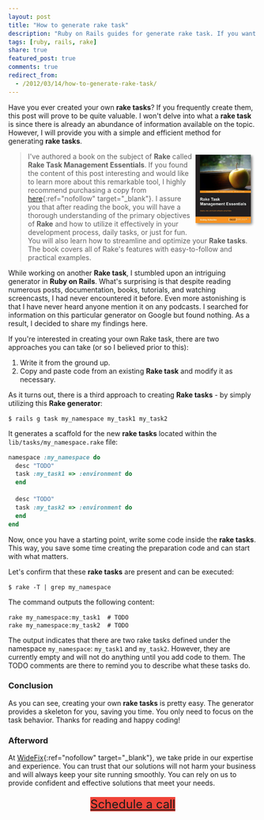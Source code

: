 ```yaml
---
layout: post
title: "How to generate rake task"
description: "Ruby on Rails guides for generate rake task. If you want to write new rake task you can use rails generate task generator. It is Ruby On Rails generator which generates scaffold for the rake task"
tags: [ruby, rails, rake]
share: true
featured_post: true
comments: true
redirect_from:
  - /2012/03/14/how-to-generate-rake-task/
---
```



Have you ever created your own __rake tasks__? If you frequently create them, this post will prove to be quite valuable. I won't delve into what a __rake task__ is since there is already an abundance of information available on the topic. However, I will provide you with a simple and efficient method for generating __rake tasks__.


<a onclick="_gaq.push(['_trackEvent', 'Reference', 'Packt', '#rake-task-management-essentials']);" href="https://www.packtpub.com/product/rake-task-management-essentials/9781783280773?_ga=2.19088061.400786981.1668522155-1689462152.1668522155" target="_blank" ref="nofollow">
  <img src="/images/rake_book.jpg" alt="Rake Task Management Essentials" align="right" vspace="5" hspace="5" width="120"/>
</a>

> I've authored a book on the subject of **Rake** called **Rake Task Management Essentials**. If you found the content of this post interesting and would like to learn more about this remarkable tool, I highly recommend purchasing a copy from [here](https://www.packtpub.com/product/rake-task-management-essentials/9781783280773?_ga=2.19088061.400786981.1668522155-1689462152.1668522155){:ref="nofollow" target="_blank"}. I assure you that after reading the book, you will have a thorough understanding of the primary objectives of **Rake** and how to utilize it effectively in your development process, daily tasks, or just for fun. You will also learn how to streamline and optimize your __Rake tasks__. The book covers all of Rake's features with easy-to-follow and practical examples.

While working on another __Rake task__, I stumbled upon an intriguing generator in __Ruby on Rails__. What's surprising is that despite reading numerous posts, documentation, books, tutorials, and watching screencasts, I had never encountered it before. Even more astonishing is that I have never heard anyone mention it on any podcasts. I searched for information on this particular generator on Google but found nothing. As a result, I decided to share my findings here.

If you're interested in creating your own Rake task, there are two approaches you can take (or so I believed prior to this):

1. Write it from the ground up.
2. Copy and paste code from an existing __Rake task__ and modify it as necessary.

As it turns out, there is a third approach to creating __Rake tasks__ - by simply utilizing this __Rake generator__:

```shell
$ rails g task my_namespace my_task1 my_task2
```

It generates a scaffold for the new __rake tasks__ located within the `lib/tasks/my_namespace.rake` file:

```ruby
namespace :my_namespace do
  desc "TODO"
  task :my_task1 => :environment do
  end

  desc "TODO"
  task :my_task2 => :environment do
  end
end
```

Now, once you have a starting point, write some code inside the __rake tasks__. This way, you save some time creating the preparation code and can start with what matters.

Let's confirm that these __rake tasks__ are present and can be executed:

```shell
$ rake -T | grep my_namespace
```

The command outputs the following content:

```shell
rake my_namespace:my_task1  # TODO
rake my_namespace:my_task2  # TODO
```

The output indicates that there are two rake tasks defined under the namespace `my_namespace`: `my_task1` and `my_task2`. However, they are currently empty and will not do anything until you add code to them. The TODO comments are there to remind you to describe what these tasks do.

### Conclusion

As you can see, creating your own __rake tasks__ is pretty easy. The generator provides a skeleton for you, saving you time. You only need to focus on the task behavior. Thanks for reading and happy coding!

### Afterword

At [WideFix](https://widefix.com){:ref="nofollow" target="_blank"}, we take pride in our expertise and experience. You can trust that our solutions will not harm your business and will always keep your site running smoothly. You can rely on us to provide confident and effective solutions that meet your needs.

<div style="display: flex;align-items:center;justify-content: center;margin-top: 20px;">
  <a class="btn" style="background-color: #f04338; cursor: pointer;font-size: 24px;" target="_blank" rel="nofollow" href="https://calendly.com/andrei-kaleshka/30min">Schedule a call</a>
</div>
